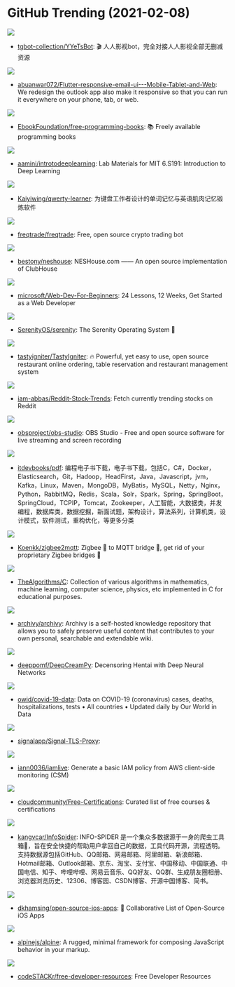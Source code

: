 # GitHub Trending (2021-02-08)

![](https://img.shields.io/badge/Python-New%20692-green?style=flat-square&logo=appveyor)
- [tgbot-collection/YYeTsBot](https://github.com/tgbot-collection/YYeTsBot): 🎬 人人影视bot，完全对接人人影视全部无删减资源

![](https://img.shields.io/badge/Dart-New%20243-green?style=flat-square&logo=appveyor)
- [abuanwar072/Flutter-responsive-email-ui---Mobile-Tablet-and-Web](https://github.com/abuanwar072/Flutter-responsive-email-ui---Mobile-Tablet-and-Web): We redesign the outlook app also make it responsive so that you can run it everywhere on your phone, tab, or web.

![](https://img.shields.io/badge/none-New%20412-green?style=flat-square&logo=appveyor)
- [EbookFoundation/free-programming-books](https://github.com/EbookFoundation/free-programming-books): 📚 Freely available programming books

![](https://img.shields.io/badge/Jupyter%20Notebook-New%20227-green?style=flat-square&logo=appveyor)
- [aamini/introtodeeplearning](https://github.com/aamini/introtodeeplearning): Lab Materials for MIT 6.S191: Introduction to Deep Learning

![](https://img.shields.io/badge/TypeScript-New%20219-green?style=flat-square&logo=appveyor)
- [Kaiyiwing/qwerty-learner](https://github.com/Kaiyiwing/qwerty-learner): 为键盘工作者设计的单词记忆与英语肌肉记忆锻炼软件

![](https://img.shields.io/badge/Python-New%20223-green?style=flat-square&logo=appveyor)
- [freqtrade/freqtrade](https://github.com/freqtrade/freqtrade): Free, open source crypto trading bot

![](https://img.shields.io/badge/JavaScript-New%20345-green?style=flat-square&logo=appveyor)
- [bestony/neshouse](https://github.com/bestony/neshouse): NESHouse.com —— An open source implementation of ClubHouse

![](https://img.shields.io/badge/JavaScript-New%20483-green?style=flat-square&logo=appveyor)
- [microsoft/Web-Dev-For-Beginners](https://github.com/microsoft/Web-Dev-For-Beginners): 24 Lessons, 12 Weeks, Get Started as a Web Developer

![](https://img.shields.io/badge/C%2B%2B-New%20112-green?style=flat-square&logo=appveyor)
- [SerenityOS/serenity](https://github.com/SerenityOS/serenity): The Serenity Operating System 🐞

![](https://img.shields.io/badge/PHP-New%20177-green?style=flat-square&logo=appveyor)
- [tastyigniter/TastyIgniter](https://github.com/tastyigniter/TastyIgniter): 🔥 Powerful, yet easy to use, open source restaurant online ordering, table reservation and restaurant management system

![](https://img.shields.io/badge/Python-New%20208-green?style=flat-square&logo=appveyor)
- [iam-abbas/Reddit-Stock-Trends](https://github.com/iam-abbas/Reddit-Stock-Trends): Fetch currently trending stocks on Reddit

![](https://img.shields.io/badge/C-New%20472-green?style=flat-square&logo=appveyor)
- [obsproject/obs-studio](https://github.com/obsproject/obs-studio): OBS Studio - Free and open source software for live streaming and screen recording

![](https://img.shields.io/badge/none-New%20101-green?style=flat-square&logo=appveyor)
- [itdevbooks/pdf](https://github.com/itdevbooks/pdf): 编程电子书下载，电子书下载，包括C，C#，Docker，Elasticsearch，Git，Hadoop，HeadFirst，Java，Javascript，jvm，Kafka，Linux，Maven，MongoDB，MyBatis，MySQL，Netty，Nginx，Python，RabbitMQ，Redis，Scala，Solr，Spark，Spring，SpringBoot，SpringCloud，TCPIP，Tomcat，Zookeeper，人工智能，大数据类，并发编程，数据库类，数据挖掘，新面试题，架构设计，算法系列，计算机类，设计模式，软件测试，重构优化，等更多分类

![](https://img.shields.io/badge/JavaScript-New%2019-green?style=flat-square&logo=appveyor)
- [Koenkk/zigbee2mqtt](https://github.com/Koenkk/zigbee2mqtt): Zigbee 🐝 to MQTT bridge 🌉, get rid of your proprietary Zigbee bridges 🔨

![](https://img.shields.io/badge/C-New%20221-green?style=flat-square&logo=appveyor)
- [TheAlgorithms/C](https://github.com/TheAlgorithms/C): Collection of various algorithms in mathematics, machine learning, computer science, physics, etc implemented in C for educational purposes.

![](https://img.shields.io/badge/Python-New%20231-green?style=flat-square&logo=appveyor)
- [archivy/archivy](https://github.com/archivy/archivy): Archivy is a self-hosted knowledge repository that allows you to safely preserve useful content that contributes to your own personal, searchable and extendable wiki.

![](https://img.shields.io/badge/Python-New%20112-green?style=flat-square&logo=appveyor)
- [deeppomf/DeepCreamPy](https://github.com/deeppomf/DeepCreamPy): Decensoring Hentai with Deep Neural Networks

![](https://img.shields.io/badge/Python-New%2033-green?style=flat-square&logo=appveyor)
- [owid/covid-19-data](https://github.com/owid/covid-19-data): Data on COVID-19 (coronavirus) cases, deaths, hospitalizations, tests • All countries • Updated daily by Our World in Data

![](https://img.shields.io/badge/Dockerfile-New%2054-green?style=flat-square&logo=appveyor)
- [signalapp/Signal-TLS-Proxy](https://github.com/signalapp/Signal-TLS-Proxy): 

![](https://img.shields.io/badge/Go-New%20137-green?style=flat-square&logo=appveyor)
- [iann0036/iamlive](https://github.com/iann0036/iamlive): Generate a basic IAM policy from AWS client-side monitoring (CSM)

![](https://img.shields.io/badge/none-New%2067-green?style=flat-square&logo=appveyor)
- [cloudcommunity/Free-Certifications](https://github.com/cloudcommunity/Free-Certifications): Curated list of free courses & certifications

![](https://img.shields.io/badge/Python-New%20139-green?style=flat-square&logo=appveyor)
- [kangvcar/InfoSpider](https://github.com/kangvcar/InfoSpider): INFO-SPIDER 是一个集众多数据源于一身的爬虫工具箱🧰，旨在安全快捷的帮助用户拿回自己的数据，工具代码开源，流程透明。支持数据源包括GitHub、QQ邮箱、网易邮箱、阿里邮箱、新浪邮箱、Hotmail邮箱、Outlook邮箱、京东、淘宝、支付宝、中国移动、中国联通、中国电信、知乎、哔哩哔哩、网易云音乐、QQ好友、QQ群、生成朋友圈相册、浏览器浏览历史、12306、博客园、CSDN博客、开源中国博客、简书。

![](https://img.shields.io/badge/Swift-New%2025-green?style=flat-square&logo=appveyor)
- [dkhamsing/open-source-ios-apps](https://github.com/dkhamsing/open-source-ios-apps): 📱 Collaborative List of Open-Source iOS Apps

![](https://img.shields.io/badge/JavaScript-New%2047-green?style=flat-square&logo=appveyor)
- [alpinejs/alpine](https://github.com/alpinejs/alpine): A rugged, minimal framework for composing JavaScript behavior in your markup.

![](https://img.shields.io/badge/none-New%2042-green?style=flat-square&logo=appveyor)
- [codeSTACKr/free-developer-resources](https://github.com/codeSTACKr/free-developer-resources): Free Developer Resources

